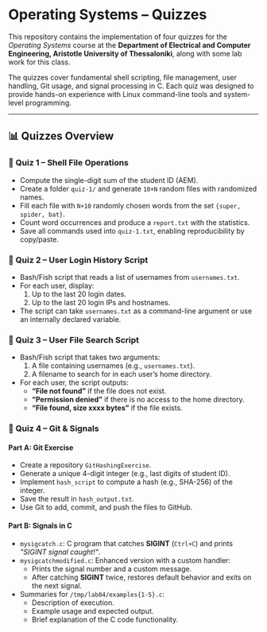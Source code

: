 # Operating Systems – Quizzes

This repository contains the implementation of four quizzes for the *Operating Systems* course at the **Department of Electrical and Computer Engineering, Aristotle University of Thessaloniki**, along with some lab work for this class.  

The quizzes cover fundamental shell scripting, file management, user handling, Git usage, and signal processing in C. Each quiz was designed to provide hands-on experience with Linux command-line tools and system-level programming.

---

## 📊 Quizzes Overview

### 🔹 Quiz 1 – Shell File Operations
- Compute the single-digit sum of the student ID (AEM).  
- Create a folder `quiz-1/` and generate `10+N` random files with randomized names.  
- Fill each file with `N+10` randomly chosen words from the set `{super, spider, bat}`.  
- Count word occurrences and produce a `report.txt` with the statistics.  
- Save all commands used into `quiz-1.txt`, enabling reproducibility by copy/paste.  

### 🔹 Quiz 2 – User Login History Script
- Bash/Fish script that reads a list of usernames from `usernames.txt`.  
- For each user, display:  
  1. Up to the last 20 login dates.  
  2. Up to the last 20 login IPs and hostnames.  
- The script can take `usernames.txt` as a command-line argument or use an internally declared variable.  

### 🔹 Quiz 3 – User File Search Script
- Bash/Fish script that takes two arguments:  
  1. A file containing usernames (e.g., `usernames.txt`).  
  2. A filename to search for in each user’s home directory.  
- For each user, the script outputs:  
  - **“File not found”** if the file does not exist.  
  - **“Permission denied”** if there is no access to the home directory.  
  - **“File found, size xxxx bytes”** if the file exists.  

### 🔹 Quiz 4 – Git & Signals
#### Part A: Git Exercise
- Create a repository `GitHashingExercise`.  
- Generate a unique 4-digit integer (e.g., last digits of student ID).  
- Implement `hash_script` to compute a hash (e.g., SHA-256) of the integer.  
- Save the result in `hash_output.txt`.  
- Use Git to add, commit, and push the files to GitHub.  

#### Part B: Signals in C
- `mysigcatch.c`: C program that catches **SIGINT** (`Ctrl+C`) and prints *"SIGINT signal caught!"*.  
- `mysigcatchmodified.c`: Enhanced version with a custom handler:  
  - Prints the signal number and a custom message.  
  - After catching **SIGINT** twice, restores default behavior and exits on the next signal.  
- Summaries for `/tmp/lab04/examples{1-5}.c`:  
  - Description of execution.  
  - Example usage and expected output.  
  - Brief explanation of the C code functionality.  
